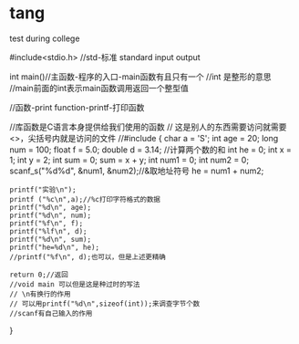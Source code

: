 # tang
test during college


#include<stdio.h>
//std-标准 standard input output

int main()//主函数-程序的入口-main函数有且只有一个
//int 是整形的意思
//main前面的int表示main函数调用返回一个整型值

//函数-print function-printf-打印函数

//库函数是C语言本身提供给我们使用的函数
// 这是别人的东西需要访问就需要<>，尖括号内就是访问的文件
//#include
{
	char a = 'S';
	int age = 20;
	long num = 100;
	float f = 5.0;
	double d = 3.14;
	//计算两个数的和
	int he = 0;
	int x = 1;
	int y = 2;
	int sum = 0;
	sum = x + y;
	int num1 = 0;
	int num2 = 0;
	scanf_s("%d%d", &num1, &num2);//&取地址符号
	he = num1 + num2;

	printf("实验\n");
	printf ("%c\n",a);//%c打印字符格式的数据
	printf("%d\n", age);
	printf("%d\n", num);
	printf("%f\n", f);
	printf("%lf\n", d);
	printf("%d\n", sum);
	printf("he=%d\n", he);
	//printf("%f\n", d);也可以，但是上述更精确
	
	return 0;//返回
	//void main 可以但是这是种过时的写法
	// \n有换行的作用
	// 可以用printf("%d\n",sizeof(int));来调查字节个数
	//scanf有自己输入的作用
}
